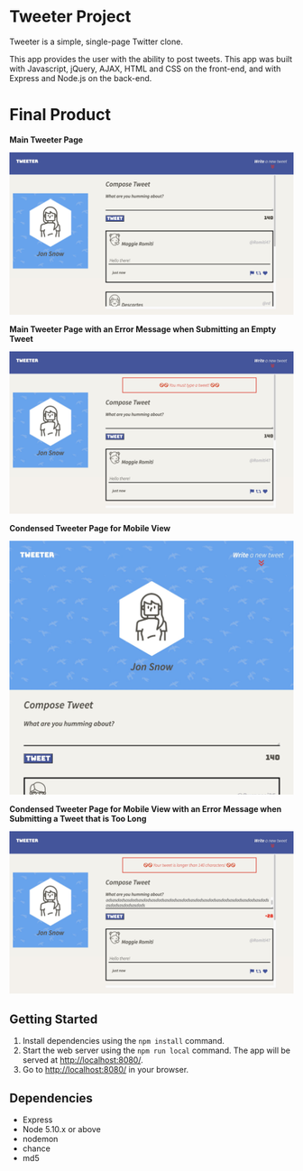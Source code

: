 # Tweeter Project

Tweeter is a simple, single-page Twitter clone.

This app provides the user with the ability to post tweets. This app was built with Javascript, jQuery, AJAX, HTML and CSS on the front-end, and with Express and Node.js on the back-end. 


# Final Product


**Main Tweeter Page**

!["Screenshot of main Tweeter page"](https://github.com/andrepbmoura/tweeter/blob/master/public/images/Tweeter01.jpeg)

**Main Tweeter Page with an Error Message when Submitting an Empty Tweet**

!["Screenshot of main Tweeter page with error message"](https://github.com/andrepbmoura/tweeter/blob/master/public/images/Tweeter02.jpeg)

**Condensed Tweeter Page for Mobile View**

!["Screenshot of small main Tweeter page"](https://github.com/andrepbmoura/tweeter/blob/master/public/images/Tweeter03.jpeg)

**Condensed Tweeter Page for Mobile View with an Error Message when Submitting a Tweet that is Too Long**

!["Screenshot of main Tweeter page with error message"](https://github.com/andrepbmoura/tweeter/blob/master/public/images/Tweeter04.jpeg)


## Getting Started

1. Install dependencies using the `npm install` command.
2. Start the web server using the `npm run local` command. The app will be served at <http://localhost:8080/>.
3. Go to <http://localhost:8080/> in your browser.

## Dependencies

- Express
- Node 5.10.x or above
- nodemon
- chance
- md5





